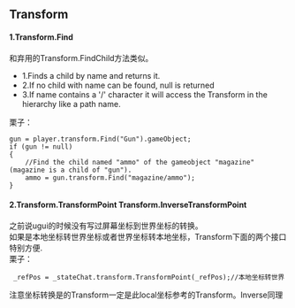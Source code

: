 ## Transform
#### 1.Transform.Find ####
和弃用的Transform.FindChild方法类似。  

* 1.Finds a child by name and returns it.
* 2.If no child with name can be found, null is returned
* 3.If name contains a '/' character it will access the Transform in the hierarchy like a path name.

栗子：  

	gun = player.transform.Find("Gun").gameObject;  
	if (gun != null)
    {
        //Find the child named "ammo" of the gameobject "magazine" (magazine is a child of "gun").
        ammo = gun.transform.Find("magazine/ammo");
    }  
#### 2.Transform.TransformPoint   Transform.InverseTransformPoint
之前说ugui的时候没有写过屏幕坐标到世界坐标的转换。  
如果是本地坐标转世界坐标或者世界坐标转本地坐标，Transform下面的两个接口特别方便.  
栗子：  

	 _refPos = _stateChat.transform.TransformPoint(_refPos);//本地坐标转世界  
注意坐标转换是的Transform一定是此local坐标参考的Transform。Inverse同理